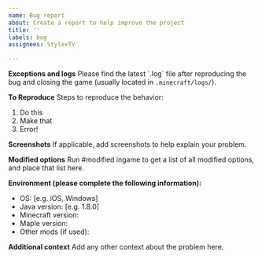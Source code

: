 ```yaml
---
name: Bug report
about: Create a report to help improve the project
title: ''
labels: bug
assignees: StylexTV

---
```


**Exceptions and logs**
Please find the latest ´.log´ file after reproducing the bug and closing the game (usually located in `.minecraft/logs/`).

**To Reproduce**
Steps to reproduce the behavior:
1. Do this
2. Make that
3. Error!

**Screenshots**
If applicable, add screenshots to help explain your problem.

**Modified options**
Run #modified ingame to get a list of all modified options, and place that list here.

**Environment (please complete the following information):**
 - OS: [e.g. iOS, Windows]
 - Java version: [e.g. 1.8.0]
 - Minecraft version: 
 - Maple version: 
 - Other mods (if used): 

**Additional context**
Add any other context about the problem here.
